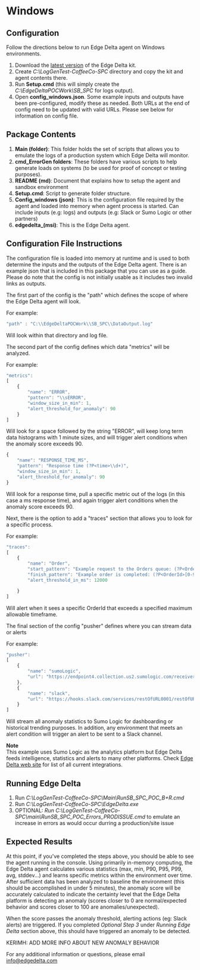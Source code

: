 # Windows

## Configuration

Follow the directions below to run Edge Delta agent on Windows environments.

1. Download the [latest version](https://github.com/edgedelta/edgedelta-release) of the Edge Delta kit.
2. Create _C:\LogGenTest-CoffeeCo-SPC_ directory and copy the kit and agent contents there.
3. Run **Setup.cmd** \(this will simply create the _C:\EdgeDeltaPOCWork\SB\_SPC_ for logs output\).
4. Open **config\_windows.json**. Some example inputs and outputs have been pre-configured, modify these as needed. Both URLs at the end of config need to be updated with valid URLs. Please see below for information on config file.

## Package Contents

1. **Main \(folder\)**: This folder holds the set of scripts that allows you to emulate the logs of a production system which Edge Delta will monitor.
2. **cmd\_ErrorGen folders**: These folders have various scripts to help generate loads on systems \(to be used for proof of concept or testing purposes\). 
3. **README \(md\)**: Document that explains how to setup the agent and sandbox environment
4. **Setup.cmd**: Script to generate folder structure.
5. **Config\_windows \(json\)**: This is the configuration file required by the agent and loaded into memory when agent process is started. Can include inputs \(e.g: logs\) and outputs \(e.g: Slack or Sumo Logic or other partners\)
6. **edgedelta\_\(msi\)**: This is the Edge Delta agent. 

## Configuration File Instructions

The configuration file is loaded into memory at runtime and is used to both determine the inputs and the outputs of the Edge Delta agent. There is an example json that is included in this package that you can use as a guide. Please do note that the config is not initially usable as it includes two invalid links as outputs.

The first part of the config is the "path" which defines the scope of where the Edge Delta agent will look.

For example:

```javascript
"path" : "C:\\EdgeDeltaPOCWork\\SB_SPC\\DataOutput.log"
```

Will look within that directory and log file.

The second part of the config defines which data "metrics" will be analyzed.

For example:

```javascript
"metrics": 
[
    {
        "name": "ERROR",
        "pattern": "\\sERROR",
        "window_size_in_min": 1, 
        "alert_threshold_for_anomaly": 90
    }
]
```

Will look for a space followed by the string "ERROR", will keep long term data histograms with 1 minute sizes, and will trigger alert conditions when the anomaly score exceeds 90.

```javascript
{
    "name": "RESPONSE_TIME_MS",
    "pattern": "Response time (?P<time>\\d+)",
    "window_size_in_min": 1, 
    "alert_threshold_for_anomaly": 90
}
```

Will look for a response time, pull a specific metric out of the logs \(in this case a ms response time\), and again trigger alert conditions when the anomaly score exceeds 90.

Next, there is the option to add a "traces" section that allows you to look for a specific process.

For example:

```javascript
"traces": 
[
    {
        "name": "Order",
        "start_pattern": "Example request to the Orders queue: (?P<OrderId>[0-9]+)",
        "finish_pattern": "Example order is completed: (?P<OrderId>[0-9]+)",
        "alert_threshold_in_ms": 12000

    }
]
```

Will alert when it sees a specific OrderId that exceeds a specified maximum allowable timeframe.

The final section of the config "pusher" defines where you can stream data or alerts

For example:

```javascript
"pusher": 
[
    {
        "name": "sumoLogic",
        "url": "https://endpoint4.collection.us2.sumologic.com/receiver/v1/http/restOfURL0001"
    },
    {
        "name": "slack",
        "url": "https://hooks.slack.com/services/restOfURL0001/restOfURL0002/restOfURL0003"
    }
]
```

Will stream all anomaly statistics to Sumo Logic for dashboarding or historical trending purposes. In addition, any environment that meets an alert condition will trigger an alert to be sent to a Slack channel.

 **Note**  
This example uses Sumo Logic as the analytics platform but Edge Delta feeds intelligence, statistics and alerts to many other platforms. Check [Edge Delta web site](https://edgedelta.com/) for list of all current integrations. 

## Running Edge Delta

1. Run _C:\LogGenTest-CoffeeCo-SPC\Main\RunSB\_SPC\_POC\_B+R.cmd_
2. Run _C:\LogGenTest-CoffeeCo-SPC\EdgeDelta.exe_
3. OPTIONAL: _Run C:\LogGenTest-CoffeeCo-SPC\main\RunSB\_SPC\_POC\_Errors\_PRODISSUE.cmd_ to emulate an increase in errors as would occur durring a production/site issue

## Expected Results

At this point, if you've completed the steps above, you should be able to see the agent running in the console. Using primarily in-memory computing, the Edge Delta agent calculates various statistics \(max, min, P90, P95, P99, avg, stddev...\) and learns specific metrics within the environment over time. After sufficient data has been analyzed to baseline the environment \(this should be accomplished in under 5 minutes\), the anomaly score will be accurately calculated to indicate the certainty level that the Edge Delta platform is detecting an anomaly \(scores closer to 0 are normal/expected behavior and scores closer to 100 are anomalies/unexpected\).

When the score passes the anomaly threshold, alerting actions \(eg: Slack alerts\) are triggered. If you completed _Optional Step 3_ under _Running Edge Delta_ section above, this should have triggered an anomaly to be detected.

KERIMH: ADD MORE INFO ABOUT NEW ANOMALY BEHAVIOR

For any additional information or questions, please email [info@edgedelta.com](mailto:info@edgedelta.com)

